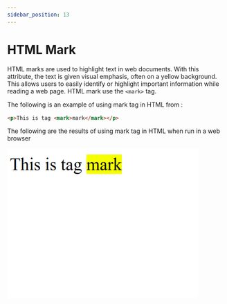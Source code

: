```yaml
---
sidebar_position: 13
---
```


# HTML Mark

HTML marks are used to highlight text in web documents. With this attribute, the text is given visual emphasis, often on a yellow background. This allows users to easily identify or highlight important information while reading a web page. HTML mark use the `<mark>` tag.

The following is an example of using mark tag in HTML from :

```html title="index.html"
<p>This is tag <mark>mark</mark></p>
```

The following are the results of using mark tag in HTML when run in a web browser

![Docs Version Dropdown](./img/html-mark/html-mark.png)

